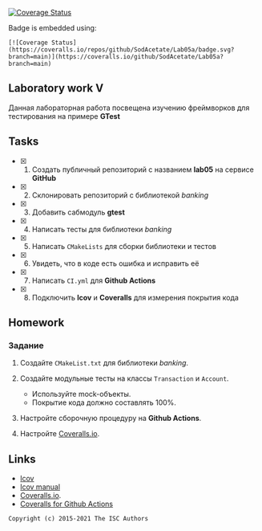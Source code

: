 [![Coverage Status](https://coveralls.io/repos/github/SodAcetate/Lab05a/badge.svg?branch=main)](https://coveralls.io/github/SodAcetate/Lab05a?branch=main)

Badge is embedded using:
```
[![Coverage Status](https://coveralls.io/repos/github/SodAcetate/Lab05a/badge.svg?branch=main)](https://coveralls.io/github/SodAcetate/Lab05a?branch=main)
```

## Laboratory work V

Данная лабораторная работа посвещена изучению фреймворков для тестирования на примере **GTest**

## Tasks

- [x] 1. Создать публичный репозиторий с названием **lab05** на сервисе **GitHub**
- [x] 2. Склонировать репозиторий с библиотекой *banking*
- [x] 3. Добавить сабмодуль **gtest**
- [x] 4. Написать тесты для библиотеки *banking*
- [x] 5. Написать `CMakeLists` для сборки библиотеки и тестов
- [x] 6. Увидеть, что в коде есть ошибка и исправить её
- [x] 7. Написать `CI.yml` для **Github Actions**
- [x] 8. Подключить **lcov** и **Coveralls** для измерения покрытия кода

## Homework

### Задание
1. Создайте `CMakeList.txt` для библиотеки *banking*.

2. Создайте модульные тесты на классы `Transaction` и `Account`.
    * Используйте mock-объекты.
    * Покрытие кода должно составлять 100%.
3. Настройте сборочную процедуру на **Github Actions**.
4. Настройте [Coveralls.io](https://coveralls.io/).

## Links

- [lcov](http://ltp.sourceforge.net/coverage/lcov.php)
- [lcov manual](http://ltp.sourceforge.net/coverage/lcov/lcov.1.php)
- [Coveralls.io](https://coveralls.io/).
- [Coveralls for Github Actions](https://github.com/marketplace/actions/coveralls-github-action)

```
Copyright (c) 2015-2021 The ISC Authors
```
